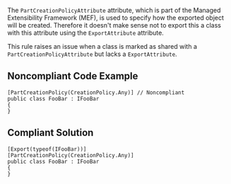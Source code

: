 
The `PartCreationPolicyAttribute` attribute, which is part of the Managed Extensibility Framework (MEF), is used to specify how the exported object will be created. Therefore it doesn't make sense not to export this a class with this attribute using the `ExportAttribute` attribute.

This rule raises an issue when a class is marked as shared with a `PartCreationPolicyAttribute` but lacks a `ExportAttribute`.

## Noncompliant Code Example


    [PartCreationPolicy(CreationPolicy.Any)] // Noncompliant
    public class FooBar : IFooBar
    {
    }


## Compliant Solution


    [Export(typeof(IFooBar))]
    [PartCreationPolicy(CreationPolicy.Any)]
    public class FooBar : IFooBar
    {
    }

